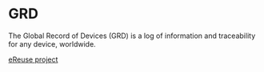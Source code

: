 # GRD
The Global Record of Devices (GRD) is a log of information and traceability for any device, worldwide.

[eReuse project](http://ereuse.org)
